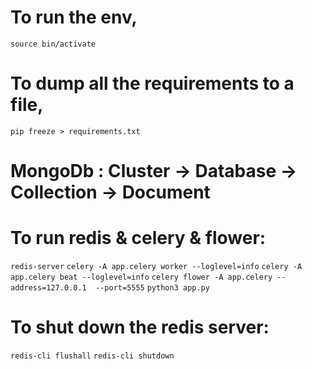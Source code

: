 # To run the env,

`source bin/activate`

# To dump all the requirements to a file,

`pip freeze > requirements.txt`

# MongoDb : Cluster -> Database -> Collection -> Document

# To run redis & celery & flower:

`redis-server`
`celery -A app.celery worker --loglevel=info`
`celery -A app.celery beat --loglevel=info`
`celery flower -A app.celery --address=127.0.0.1  --port=5555`
`python3 app.py`

# To shut down the redis server:

`redis-cli flushall`
`redis-cli shutdown`

